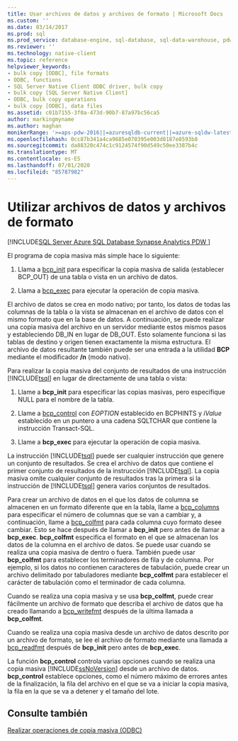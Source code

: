 ```yaml
---
title: Usar archivos de datos y archivos de formato | Microsoft Docs
ms.custom: ''
ms.date: 03/14/2017
ms.prod: sql
ms.prod_service: database-engine, sql-database, sql-data-warehouse, pdw
ms.reviewer: ''
ms.technology: native-client
ms.topic: reference
helpviewer_keywords:
- bulk copy [ODBC], file formats
- ODBC, functions
- SQL Server Native Client ODBC driver, bulk copy
- bulk copy [SQL Server Native Client]
- ODBC, bulk copy operations
- bulk copy [ODBC], data files
ms.assetid: c01b7155-3f0a-473d-90b7-87a97bc56ca5
author: markingmyname
ms.author: maghan
monikerRange: '>=aps-pdw-2016||=azuresqldb-current||=azure-sqldw-latest||>=sql-server-2016||=sqlallproducts-allversions||>=sql-server-linux-2017||=azuresqldb-mi-current'
ms.openlocfilehash: 0cc87b341a4ca9685e070395e003d8187e8593b8
ms.sourcegitcommit: da88320c474c1c9124574f90d549c50ee3387b4c
ms.translationtype: MT
ms.contentlocale: es-ES
ms.lasthandoff: 07/01/2020
ms.locfileid: "85787982"
---
```

# <a name="using-data-files-and-format-files"></a>Utilizar archivos de datos y archivos de formato
[!INCLUDE[SQL Server Azure SQL Database Synapse Analytics PDW ](../../includes/applies-to-version/sql-asdb-asdbmi-asdw-pdw.md)]

  El programa de copia masiva más simple hace lo siguiente:  
  
1.  Llama a [bcp_init](../../relational-databases/native-client-odbc-extensions-bulk-copy-functions/bcp-init.md) para especificar la copia masiva de salida (establecer BCP_OUT) de una tabla o vista en un archivo de datos.  
  
2.  Llama a [bcp_exec](../../relational-databases/native-client-odbc-extensions-bulk-copy-functions/bcp-exec.md) para ejecutar la operación de copia masiva.  
  
 El archivo de datos se crea en modo nativo; por tanto, los datos de todas las columnas de la tabla o la vista se almacenan en el archivo de datos con el mismo formato que en la base de datos. A continuación, se puede realizar una copia masiva del archivo en un servidor mediante estos mismos pasos y estableciendo DB_IN en lugar de DB_OUT. Esto solamente funciona si las tablas de destino y origen tienen exactamente la misma estructura. El archivo de datos resultante también puede ser una entrada a la utilidad **BCP** mediante el modificador **/n** (modo nativo).  
  
 Para realizar la copia masiva del conjunto de resultados de una instrucción [!INCLUDE[tsql](../../includes/tsql-md.md)] en lugar de directamente de una tabla o vista:  
  
1.  Llame a **bcp_init** para especificar las copias masivas, pero especifique NULL para el nombre de la tabla.  
  
2.  Llame a [bcp_control](../../relational-databases/native-client-odbc-extensions-bulk-copy-functions/bcp-control.md) con *EOPTION* establecido en BCPHINTS y *iValue* establecido en un puntero a una cadena SQLTCHAR que contiene la instrucción Transact-SQL.  
  
3.  Llame a **bcp_exec** para ejecutar la operación de copia masiva.  

 La instrucción [!INCLUDE[tsql](../../includes/tsql-md.md)] puede ser cualquier instrucción que genere un conjunto de resultados. Se crea el archivo de datos que contiene el primer conjunto de resultados de la instrucción [!INCLUDE[tsql](../../includes/tsql-md.md)]. La copia masiva omite cualquier conjunto de resultados tras la primera si la instrucción de [!INCLUDE[tsql](../../includes/tsql-md.md)] genera varios conjuntos de resultados.  
  
 Para crear un archivo de datos en el que los datos de columna se almacenen en un formato diferente que en la tabla, llame a [bcp_columns](../../relational-databases/native-client-odbc-extensions-bulk-copy-functions/bcp-columns.md) para especificar el número de columnas que se van a cambiar y, a continuación, llame a [bcp_colfmt](../../relational-databases/native-client-odbc-extensions-bulk-copy-functions/bcp-colfmt.md) para cada columna cuyo formato desee cambiar. Esto se hace después de llamar a **bcp_init** pero antes de llamar a **bcp_exec**. **bcp_colfmt** especifica el formato en el que se almacenan los datos de la columna en el archivo de datos. Se puede usar cuando se realiza una copia masiva de dentro o fuera. También puede usar **bcp_colfmt** para establecer los terminadores de fila y de columna. Por ejemplo, si los datos no contienen caracteres de tabulación, puede crear un archivo delimitado por tabuladores mediante **bcp_colfmt** para establecer el carácter de tabulación como el terminador de cada columna.  
  
 Cuando se realiza una copia masiva y se usa **bcp_colfmt**, puede crear fácilmente un archivo de formato que describa el archivo de datos que ha creado llamando a [bcp_writefmt](../../relational-databases/native-client-odbc-extensions-bulk-copy-functions/bcp-writefmt.md) después de la última llamada a **bcp_colfmt**.  
  
 Cuando se realiza una copia masiva desde un archivo de datos descrito por un archivo de formato, se lee el archivo de formato mediante una llamada a [bcp_readfmt](../../relational-databases/native-client-odbc-extensions-bulk-copy-functions/bcp-readfmt.md) después de **bcp_init** pero antes de **bcp_exec**.  
  
 La función **bcp_control** controla varias opciones cuando se realiza una copia masiva [!INCLUDE[ssNoVersion](../../includes/ssnoversion-md.md)] desde un archivo de datos. **bcp_control** establece opciones, como el número máximo de errores antes de la finalización, la fila del archivo en el que se va a iniciar la copia masiva, la fila en la que se va a detener y el tamaño del lote.  
  
## <a name="see-also"></a>Consulte también  
 [Realizar operaciones de copia masiva &#40;ODBC&#41;](../../relational-databases/native-client-odbc-bulk-copy-operations/performing-bulk-copy-operations-odbc.md)  
  
  
